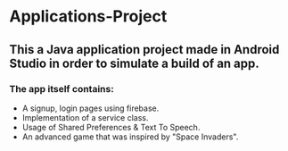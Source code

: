# Applications-Project

## This a Java application project made in Android Studio in order to simulate a build of an app.
### The app itself contains:
 - A signup, login pages using firebase.
 - Implementation of a service class.
 - Usage of Shared Preferences & Text To Speech.
 - An advanced game that was inspired by "Space Invaders".